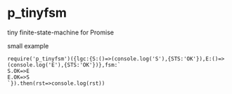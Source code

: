 # p_tinyfsm
tiny finite-state-machine for Promise

small example

```
require('p_tinyfsm')({lgc:{S:()=>(console.log('S'),{STS:'OK'}),E:()=>(console.log('E'),{STS:'OK'})},fsm:`
S.OK=>E
E.OK=>S
`}).then(rst=>console.log(rst))
```
